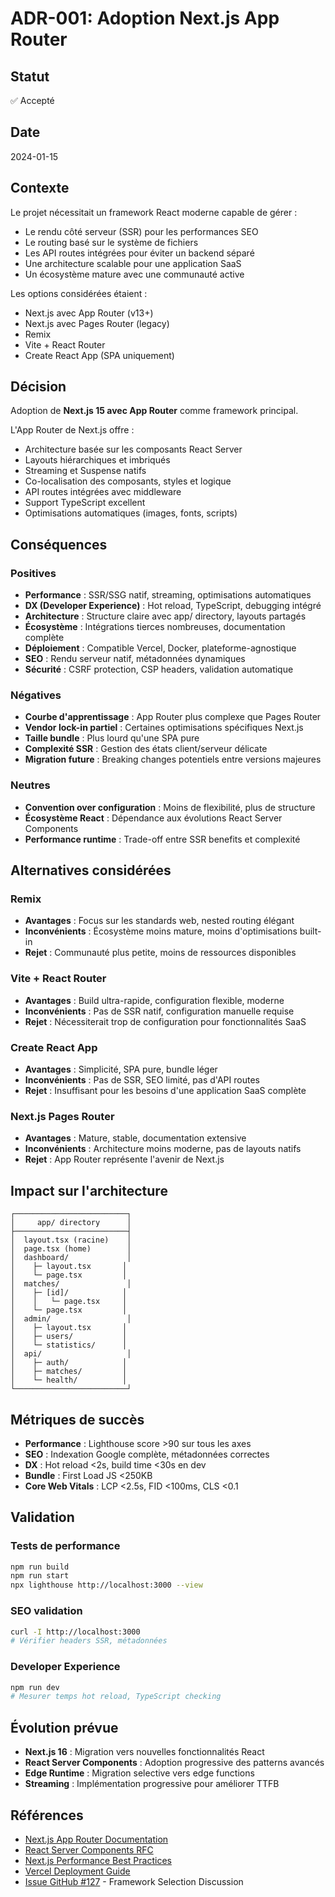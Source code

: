 # ADR-001: Adoption Next.js App Router

## Statut
✅ Accepté

## Date
2024-01-15

## Contexte

Le projet nécessitait un framework React moderne capable de gérer :
- Le rendu côté serveur (SSR) pour les performances SEO
- Le routing basé sur le système de fichiers
- Les API routes intégrées pour éviter un backend séparé
- Une architecture scalable pour une application SaaS
- Un écosystème mature avec une communauté active

Les options considérées étaient :
- Next.js avec App Router (v13+)
- Next.js avec Pages Router (legacy)
- Remix
- Vite + React Router
- Create React App (SPA uniquement)

## Décision

Adoption de **Next.js 15 avec App Router** comme framework principal.

L'App Router de Next.js offre :
- Architecture basée sur les composants React Server
- Layouts hiérarchiques et imbriqués
- Streaming et Suspense natifs
- Co-localisation des composants, styles et logique
- API routes intégrées avec middleware
- Support TypeScript excellent
- Optimisations automatiques (images, fonts, scripts)

## Conséquences

### Positives
- **Performance** : SSR/SSG natif, streaming, optimisations automatiques
- **DX (Developer Experience)** : Hot reload, TypeScript, debugging intégré
- **Architecture** : Structure claire avec app/ directory, layouts partagés
- **Écosystème** : Intégrations tierces nombreuses, documentation complète
- **Déploiement** : Compatible Vercel, Docker, plateforme-agnostique
- **SEO** : Rendu serveur natif, métadonnées dynamiques
- **Sécurité** : CSRF protection, CSP headers, validation automatique

### Négatives
- **Courbe d'apprentissage** : App Router plus complexe que Pages Router
- **Vendor lock-in partiel** : Certaines optimisations spécifiques Next.js
- **Taille bundle** : Plus lourd qu'une SPA pure
- **Complexité SSR** : Gestion des états client/serveur délicate
- **Migration future** : Breaking changes potentiels entre versions majeures

### Neutres
- **Convention over configuration** : Moins de flexibilité, plus de structure
- **Écosystème React** : Dépendance aux évolutions React Server Components
- **Performance runtime** : Trade-off entre SSR benefits et complexité

## Alternatives considérées

### Remix
- **Avantages** : Focus sur les standards web, nested routing élégant
- **Inconvénients** : Écosystème moins mature, moins d'optimisations built-in
- **Rejet** : Communauté plus petite, moins de ressources disponibles

### Vite + React Router
- **Avantages** : Build ultra-rapide, configuration flexible, moderne
- **Inconvénients** : Pas de SSR natif, configuration manuelle requise
- **Rejet** : Nécessiterait trop de configuration pour fonctionnalités SaaS

### Create React App
- **Avantages** : Simplicité, SPA pure, bundle léger
- **Inconvénients** : Pas de SSR, SEO limité, pas d'API routes
- **Rejet** : Insuffisant pour les besoins d'une application SaaS complète

### Next.js Pages Router
- **Avantages** : Mature, stable, documentation extensive
- **Inconvénients** : Architecture moins moderne, pas de layouts natifs
- **Rejet** : App Router représente l'avenir de Next.js

## Impact sur l'architecture

```
┌─────────────────────────┐
│     app/ directory      │
├─────────────────────────┤
│  layout.tsx (racine)    │
│  page.tsx (home)        │
│  dashboard/             │
│    ├─ layout.tsx       │
│    └─ page.tsx         │
│  matches/               │
│    ├─ [id]/            │
│    │   └─ page.tsx     │
│    └─ page.tsx         │
│  admin/                 │
│    ├─ layout.tsx       │
│    ├─ users/           │
│    └─ statistics/      │
│  api/                   │
│    ├─ auth/            │
│    ├─ matches/         │
│    └─ health/          │
└─────────────────────────┘
```

## Métriques de succès

- **Performance** : Lighthouse score >90 sur tous les axes
- **SEO** : Indexation Google complète, métadonnées correctes
- **DX** : Hot reload <2s, build time <30s en dev
- **Bundle** : First Load JS <250KB
- **Core Web Vitals** : LCP <2.5s, FID <100ms, CLS <0.1

## Validation

### Tests de performance
```bash
npm run build
npm run start
npx lighthouse http://localhost:3000 --view
```

### SEO validation
```bash
curl -I http://localhost:3000
# Vérifier headers SSR, métadonnées
```

### Developer Experience
```bash
npm run dev
# Mesurer temps hot reload, TypeScript checking
```

## Évolution prévue

- **Next.js 16** : Migration vers nouvelles fonctionnalités React
- **React Server Components** : Adoption progressive des patterns avancés  
- **Edge Runtime** : Migration selective vers edge functions
- **Streaming** : Implémentation progressive pour améliorer TTFB

## Références

- [Next.js App Router Documentation](https://nextjs.org/docs/app)
- [React Server Components RFC](https://github.com/reactjs/rfcs/blob/main/text/0188-server-components.md)  
- [Next.js Performance Best Practices](https://nextjs.org/docs/basic-features/performance)
- [Vercel Deployment Guide](https://vercel.com/docs/concepts/next.js)
- [Issue GitHub #127](https://github.com/username/futsal/issues/127) - Framework Selection Discussion